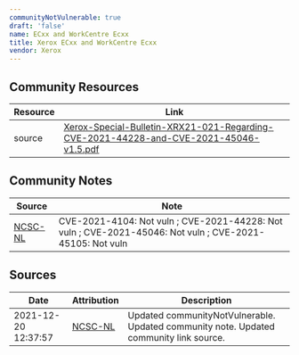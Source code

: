 ```yaml
---
communityNotVulnerable: true
draft: 'false'
name: ECxx and WorkCentre Ecxx
title: Xerox ECxx and WorkCentre Ecxx
vendor: Xerox
---
```



## Community Resources
| Resource | Link |
| --- | --- |
| source | [Xerox-Special-Bulletin-XRX21-021-Regarding-CVE-2021-44228-and-CVE-2021-45046-v1.5.pdf](Xerox-Special-Bulletin-XRX21-021-Regarding-CVE-2021-44228-and-CVE-2021-45046-v1.5.pdf) |

## Community Notes
| Source | Note |
| --- | --- |
| [NCSC-NL](https://github.com/NCSC-NL/log4shell/blob/main/software/README.md) | CVE-2021-4104: Not vuln ; CVE-2021-44228: Not vuln ; CVE-2021-45046: Not vuln ; CVE-2021-45105: Not vuln </ul> |

## Sources
| Date | Attribution | Description |
| --- | --- | --- |
| 2021-12-20 12:37:57 | [NCSC-NL](https://github.com/NCSC-NL/log4shell/blob/main/software/README.md) | Updated communityNotVulnerable. Updated community note. Updated community link source.  |

